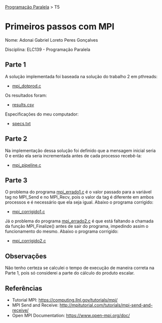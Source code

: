 [Programação Paralela](https://github.com/AndreaInfUFSM/elc139-2019a) > T5

# Primeiros passos com MPI

Nome: Adonai Gabriel Loreto Peres Gonçalves

Disciplina: ELC139 - Programação Paralela

## Parte 1

A solução implementada foi baseada na solução do trabalho 2 em pthreads:
- [mpi_dotprod.c](mpi_dotprod.c)

Os resultados foram:
- [results.csv](results.csv)

Especificações do meu computador:
- [specs.txt](specs.txt)

## Parte 2

Na implementação dessa solução foi definido que a mensagem inicial seria 0 e então ela seria incrementada antes de cada processo recebê-la:
- [mpi_pipeline.c](mpi_pipeline.c)

## Parte 3

O problema do programa [mpi_errado1.c](mpi_errado1.c) é o valor passado para a variável tag no MPI_Send e no MPI_Recv, pois o valor da tag é diferente em ambos processos e é necessário que ela seja igual. Abaixo o programa corrigido:
- [mpi_corrigido1.c](mpi_corrigido1.c)

Já o problema do programa [mpi_errado2.c](mpi_errado2.c) é que está faltando a chamada da função MPI_Finalize() antes de sair do programa, impedindo assim o funcionamento do mesmo. Abaixo o programa corrigido:
- [mpi_corrigido2.c](mpi_corrigido2.c)

## Observações

Não tenho certeza se calculei o tempo de execução de maneira correta na Parte 1, pois só considerei a parte do cálculo do produto escalar.

## Referências

- Tutorial MPI: https://computing.llnl.gov/tutorials/mpi/
- MPI Send and Receive: http://mpitutorial.com/tutorials/mpi-send-and-receive/
- Open MPI Documentation: https://www.open-mpi.org/doc/